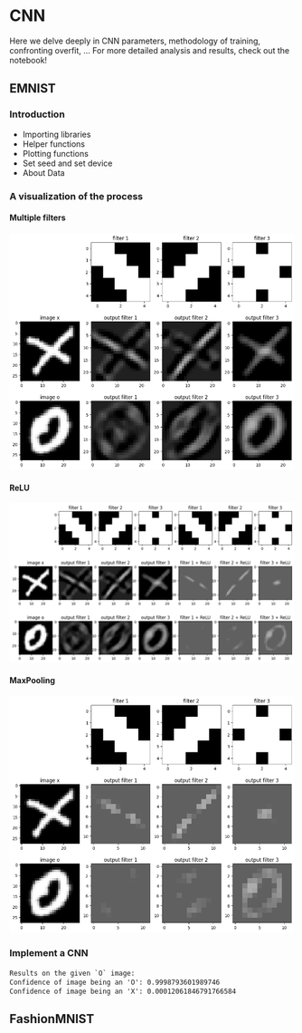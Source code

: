# CNN

Here we delve deeply in CNN parameters, methodology of training, confronting overfit, ...
For more detailed analysis and results, check out the notebook!
## EMNIST

### Introduction
* Importing libraries
* Helper functions
* Plotting functions
* Set seed and set device
* About Data

### A visualization of the process
#### Multiple filters
<p align="center">
    <img src="images/1.png" alt="Descriptive Alt Text" class="fit-width-image">
</p>

#### ReLU
<p align="center">
    <img src="images/2.png" alt="Descriptive Alt Text" class="fit-width-image">
</p>

#### MaxPooling
<p align="center">
    <img src="images/3.png" alt="Descriptive Alt Text" class="fit-width-image">
</p>

### Implement a CNN
```
Results on the given `O` image:
Confidence of image being an 'O': 0.9998793601989746
Confidence of image being an 'X': 0.00012061846791766584
```

## FashionMNIST
